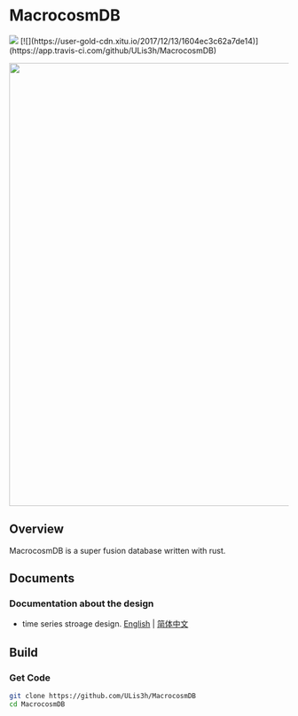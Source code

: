 <h1 align<h1 align="left">MacrocosmDB </h1>
<img src="http://img.shields.io/travis/「ULis3h}/{MacrocosmDB}.svg" />
[![](https://user-gold-cdn.xitu.io/2017/12/13/1604ec3c62a7de14)](https://app.travis-ci.com/github/ULis3h/MacrocosmDB)

<p align="left">
    <img width="800" src="doc/res/front.png">
</p>  

## Overview
MacrocosmDB is a super fusion database written with rust. 

## Documents
### Documentation about the design
- time series stroage design. [English](doc/develop/ts_storage_engine.md) | [简体中文](doc/develop/ts_stroage_engine_zhCN.md)

## Build

### Get Code

```bash
git clone https://github.com/ULis3h/MacrocosmDB
cd MacrocosmDB
```

